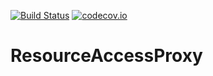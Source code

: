 [![Build Status](https://api.travis-ci.org/symbiote-h2020/ResourceAccessProxy.svg?branch=staging)](https://api.travis-ci.org/symbiote-h2020/ResourceAccessProxy)
[![codecov.io](https://codecov.io/github/symbiote-h2020/ResourceAccessProxy/branch/master/graph/badge.svg)](https://codecov.io/github/symbiote-h2020/ResourceAccessProxy)

# ResourceAccessProxy


